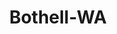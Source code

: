 ---
title: Bothell-WA
slug: bothell-wa
f_state:
- cms/state/washington.md
f_locations:
- cms/payday-loan/action-tax-express-997.md
- cms/payday-loan/advance-america-2506.md
- cms/payday-loan/advance-america-2533.md
- cms/payday-loan/advance-america-3143.md
- cms/payday-loan/allied-cash-advance-3967.md
- cms/payday-loan/cell-world-9588.md
- cms/payday-loan/check-masters-13812.md
- cms/payday-loan/check-masters-13837.md
- cms/payday-loan/check-masters-13838.md
- cms/payday-loan/check-masters-13839.md
- cms/payday-loan/creditcardsolutions.net-15494.md
- cms/payday-loan/lakeside-merchant-services-(lms)-20227.md
- cms/payday-loan/mc-carth-y-finance-inc-20722.md
- cms/payday-loan/moneytree-21906.md
- cms/payday-loan/moneytree-21938.md
- cms/payday-loan/moneytree-21939.md
updated-on: '2024-05-30T13:41:28.615Z'
created-on: '2024-05-30T13:41:28.615Z'
published-on: '2024-05-30T13:54:32.469Z'
f_city: Bothell
layout: '[city].html'
tags: city
---